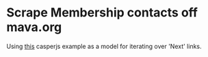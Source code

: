 # Scrape Membership contacts off mava.org

Using [this](https://github.com/n1k0/casperjs/blob/master/samples/dynamic.js) casperjs example as a model for iterating over 'Next' links.
